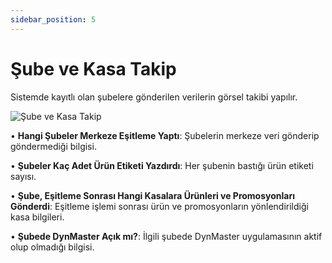 ```yaml
---
sidebar_position: 5
---
```


# Şube ve Kasa Takip

Sistemde kayıtlı olan şubelere gönderilen verilerin görsel takibi yapılır.


![Şube ve Kasa Takip](/img/sistem/sube-ve-kasa-takip-1.png)


• **Hangi Şubeler Merkeze Eşitleme Yaptı**: Şubelerin merkeze veri gönderip göndermediği bilgisi.

• **Şubeler Kaç Adet Ürün Etiketi Yazdırdı**: Her şubenin bastığı ürün etiketi sayısı.

• **Şube, Eşitleme Sonrası Hangi Kasalara Ürünleri ve Promosyonları Gönderdi**: Eşitleme işlemi sonrası ürün ve promosyonların yönlendirildiği kasa bilgileri.

• **Şubede DynMaster Açık mı?**: İlgili şubede DynMaster uygulamasının aktif olup olmadığı bilgisi.